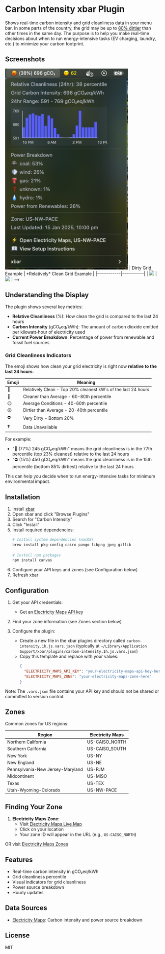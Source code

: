 # Carbon Intensity xbar Plugin

Shows real-time carbon intensity and grid cleanliness data in your menu bar.  In some parts of the country, the grid may be up to [80% dirtier](https://github.com/jasonm-jones/grid-carbon-intensity/blob/main/README.md) than other times in the same day.  The purpose is to help you make real-time decisions about when to run energy-intensive tasks (EV charging, laundry, etc.) to minimize your carbon footprint. 

## Screenshots
<img src="./screenshot-dirty-grid.png" width="400"/>

<!-->
| Dirty Grid Example | *Relatively* Clean Grid Example |
|------------|-----------|
| <img src="./carbon-intensity-screenshot.png" width="400"/> | <img src="./screenshot-happy-state.png" width="400"/> |
-->
<!--github image source https://raw.githubusercontent.com/jasonm-jones/carbon-intensity-xbar/main/screenshot-happy-state.png-->
## Understanding the Display

The plugin shows several key metrics:
- **Relative Cleanliness** (%): How clean the grid is compared to the last 24 hours
- **Carbon Intensity** (gCO₂eq/kWh): The amount of carbon dioxide emitted per kilowatt-hour of electricity used
- **Current Power Breakdown**: Percentage of power from renewable and fossil fuel sources

### Grid Cleanliness Indicators

The emoji shows how clean your grid electricity is right now **relative to the last 24 hours**:

| Emoji | Meaning |
|-------|---------|
| 🌿 | Relatively Clean - Top 20% cleanest kW's of the last 24 hours |
| 🌱 | Cleaner than Average - 60-80th percentile |
| 😑 | Average Conditions - 40-60th percentile |
| 😡 | Dirtier than Average - 20-40th percentile |
| ⛔ | Very Dirty - Bottom 20% |
| ❓ | Data Unavailable |

For example:
- "🌿 (77%) 245 gCO₂eq/kWh" means the grid cleanliness is in the 77th percentile (top 23% cleanest) relative to the last 24 hours
- "⛔ (15%) 450 gCO₂eq/kWh" means the grid cleanliness is in the 15th percentile (bottom 85% dirtiest) relative to the last 24 hours

This can help you decide when to run energy-intensive tasks for minimum environmental impact.

## Installation

1. Install [xbar](https://xbarapp.com/)
2. Open xbar and click "Browse Plugins"
3. Search for "Carbon Intensity"
4. Click "Install"
5. Install required dependencies:
   ```bash
   # Install system dependencies (macOS)
   brew install pkg-config cairo pango libpng jpeg giflib
   
   # Install npm packages
   npm install canvas
   ```
6. Configure your API keys and zones (see Configuration below)
7. Refresh xbar

## Configuration

1. Get your API credentials:
   - Get an [Electricity Maps API key](https://api-portal.electricitymaps.com/signup)

2. Find your zone information (see Zones section below)

3. Configure the plugin:
   - Create a new file in the xbar plugins directory called `carbon-intensity.1h.js.vars.json`
     (typically at `~/Library/Application Support/xbar/plugins/carbon-intensity.1h.js.vars.json`)
   - Copy this template and replace with your values:
     ```json
     {
       "ELECTRICITY_MAPS_API_KEY": "your-electricity-maps-api-key-here",
       "ELECTRICITY_MAPS_ZONE": "your-electricity-maps-zone-here"
     }
     ```

Note: The `.vars.json` file contains your API key and should not be shared or committed to version control.

## Zones
Common zones for US regions:

| Region | Electricity Maps |
|--------|-----------------|
| Northern California | US-CAISO_NORTH |
| Southern California | US-CAISO_SOUTH |
| New York | US-NY |
| New England | US-NE |
| Pennsylvania-New Jersey-Maryland | US-PJM |
| Midcontinent | US-MISO |
| Texas | US-TEX |
| Utah-Wyoming-Colorado | US-NW-PACE |

## Finding Your Zone

1. **Electricity Maps Zone**:
   - Visit [Electricity Maps Live Map](https://app.electricitymaps.com/map)
   - Click on your location
   - Your zone ID will appear in the URL (e.g., `US-CAISO_NORTH`)

OR visit [Electricity Maps Zones](https://static.electricitymaps.com/api/docs/index.html#zones)

## Features
- Real-time carbon intensity in gCO₂eq/kWh
- Grid cleanliness percentile
- Visual indicators for grid cleanliness
- Power source breakdown
- Hourly updates

## Data Sources
- [Electricity Maps](https://www.electricitymaps.com/): Carbon intensity and power source breakdown

## License
MIT